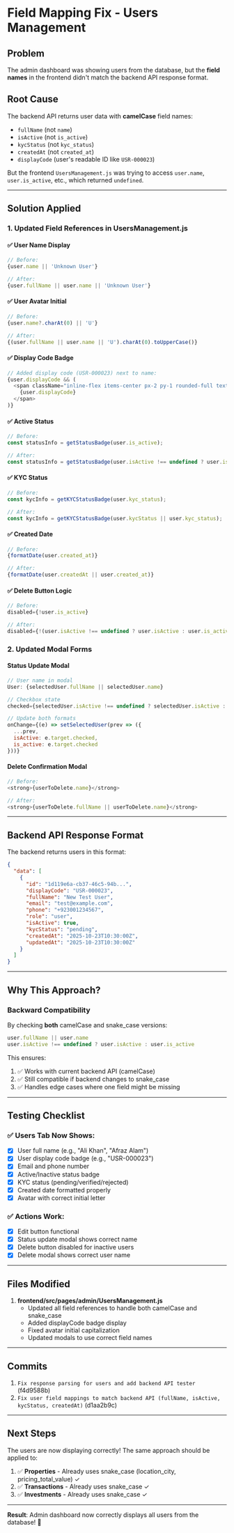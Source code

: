 # Field Mapping Fix - Users Management

## Problem
The admin dashboard was showing users from the database, but the **field names** in the frontend didn't match the backend API response format.

## Root Cause
The backend API returns user data with **camelCase** field names:
- `fullName` (not `name`)
- `isActive` (not `is_active`)
- `kycStatus` (not `kyc_status`)
- `createdAt` (not `created_at`)
- `displayCode` (user's readable ID like `USR-000023`)

But the frontend `UsersManagement.js` was trying to access `user.name`, `user.is_active`, etc., which returned `undefined`.

---

## Solution Applied

### 1. **Updated Field References in UsersManagement.js**

#### ✅ User Name Display
```javascript
// Before:
{user.name || 'Unknown User'}

// After:
{user.fullName || user.name || 'Unknown User'}
```

#### ✅ User Avatar Initial
```javascript
// Before:
{user.name?.charAt(0) || 'U'}

// After:
{(user.fullName || user.name || 'U').charAt(0).toUpperCase()}
```

#### ✅ Display Code Badge
```javascript
// Added display code (USR-000023) next to name:
{user.displayCode && (
  <span className="inline-flex items-center px-2 py-1 rounded-full text-xs font-medium bg-blue-100 text-blue-800">
    {user.displayCode}
  </span>
)}
```

#### ✅ Active Status
```javascript
// Before:
const statusInfo = getStatusBadge(user.is_active);

// After:
const statusInfo = getStatusBadge(user.isActive !== undefined ? user.isActive : user.is_active);
```

#### ✅ KYC Status
```javascript
// Before:
const kycInfo = getKYCStatusBadge(user.kyc_status);

// After:
const kycInfo = getKYCStatusBadge(user.kycStatus || user.kyc_status);
```

#### ✅ Created Date
```javascript
// Before:
{formatDate(user.created_at)}

// After:
{formatDate(user.createdAt || user.created_at)}
```

#### ✅ Delete Button Logic
```javascript
// Before:
disabled={!user.is_active}

// After:
disabled={!(user.isActive !== undefined ? user.isActive : user.is_active)}
```

### 2. **Updated Modal Forms**

#### Status Update Modal
```javascript
// User name in modal
User: {selectedUser.fullName || selectedUser.name}

// Checkbox state
checked={selectedUser.isActive !== undefined ? selectedUser.isActive : selectedUser.is_active}

// Update both formats
onChange={(e) => setSelectedUser(prev => ({ 
  ...prev, 
  isActive: e.target.checked,
  is_active: e.target.checked 
}))}
```

#### Delete Confirmation Modal
```javascript
// Before:
<strong>{userToDelete.name}</strong>

// After:
<strong>{userToDelete.fullName || userToDelete.name}</strong>
```

---

## Backend API Response Format

The backend returns users in this format:
```json
{
  "data": [
    {
      "id": "1d119e6a-cb37-46c5-94b...",
      "displayCode": "USR-000023",
      "fullName": "New Test User",
      "email": "test@example.com",
      "phone": "+923001234567",
      "role": "user",
      "isActive": true,
      "kycStatus": "pending",
      "createdAt": "2025-10-23T10:30:00Z",
      "updatedAt": "2025-10-23T10:30:00Z"
    }
  ]
}
```

---

## Why This Approach?

### Backward Compatibility
By checking **both** camelCase and snake_case versions:
```javascript
user.fullName || user.name
user.isActive !== undefined ? user.isActive : user.is_active
```

This ensures:
1. ✅ Works with current backend API (camelCase)
2. ✅ Still compatible if backend changes to snake_case
3. ✅ Handles edge cases where one field might be missing

---

## Testing Checklist

### ✅ Users Tab Now Shows:
- [x] User full name (e.g., "Ali Khan", "Afraz Alam")
- [x] User display code badge (e.g., "USR-000023")
- [x] Email and phone number
- [x] Active/Inactive status badge
- [x] KYC status (pending/verified/rejected)
- [x] Created date formatted properly
- [x] Avatar with correct initial letter

### ✅ Actions Work:
- [x] Edit button functional
- [x] Status update modal shows correct name
- [x] Delete button disabled for inactive users
- [x] Delete modal shows correct user name

---

## Files Modified
1. **frontend/src/pages/admin/UsersManagement.js**
   - Updated all field references to handle both camelCase and snake_case
   - Added displayCode badge display
   - Fixed avatar initial capitalization
   - Updated modals to use correct field names

---

## Commits
1. `Fix response parsing for users and add backend API tester` (f4d9588b)
2. `Fix user field mappings to match backend API (fullName, isActive, kycStatus, createdAt)` (d1aa2b9c)

---

## Next Steps
The users are now displaying correctly! The same approach should be applied to:
1. ✅ **Properties** - Already uses snake_case (location_city, pricing_total_value) ✓
2. ✅ **Transactions** - Already uses snake_case ✓
3. ✅ **Investments** - Already uses snake_case ✓

---

**Result**: Admin dashboard now correctly displays all users from the database! 🎉



